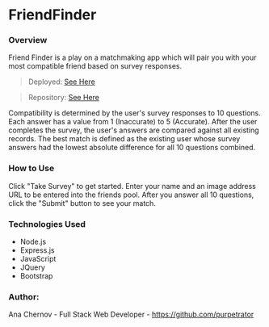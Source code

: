 # FriendFinder

### Overview

Friend Finder is a play on a matchmaking app which will pair you with your most compatible friend based on survey responses.

> Deployed: [See Here](https://ancient-mountain-36081.herokuapp.com/)

> Repository: [See Here](https://github.com/purpetrator/FriendFinder)

Compatibility is determined by the user's survey responses to 10 questions. Each answer has a value from 1 (Inaccurate) to 5 (Accurate). After the user completes the survey, the user's answers are compared against all existing records. The best match is defined as the existing user whose survey answers had the lowest absolute difference for all 10 questions combined.

### How to Use

Click "Take Survey" to get started. Enter your name and an image address URL to be entered into the friends pool. After you answer all 10 questions, click the "Submit" button to see your match.

### Technologies Used

- Node.js
- Express.js
- JavaScript
- JQuery
- Bootstrap

### Author:

Ana Chernov - Full Stack Web Developer - https://github.com/purpetrator

